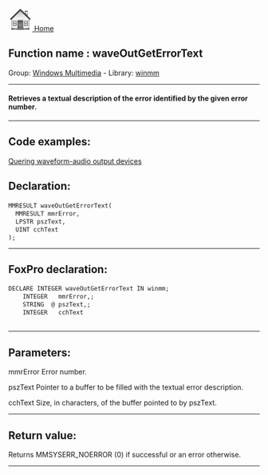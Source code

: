 [<img src="../../images/home.png"> Home ](https://github.com/VFPX/Win32API)  

## Function name : waveOutGetErrorText
Group: [Windows Multimedia](../../functions_group.md#Windows_Multimedia)  -  Library: [winmm](../../Libraries.md#winmm)  
***  


#### Retrieves a textual description of the error identified by the given error number.
***  


## Code examples:
[Quering waveform-audio output devices](../../samples/sample_393.md)  

## Declaration:
```foxpro  
MMRESULT waveOutGetErrorText(
  MMRESULT mmrError,
  LPSTR pszText,
  UINT cchText
);  
```  
***  


## FoxPro declaration:
```foxpro  
DECLARE INTEGER waveOutGetErrorText IN winmm;
	INTEGER   mmrError,;
	STRING  @ pszText,;
	INTEGER   cchText
  
```  
***  


## Parameters:
mmrError 
Error number. 

pszText 
Pointer to a buffer to be filled with the textual error description. 

cchText 
Size, in characters, of the buffer pointed to by pszText.  
***  


## Return value:
Returns MMSYSERR_NOERROR (0) if successful or an error otherwise.  
***  

